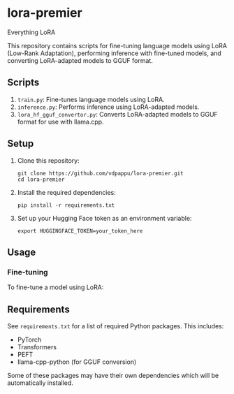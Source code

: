 # lora-premier
Everything LoRA

This repository contains scripts for fine-tuning language models using LoRA (Low-Rank Adaptation), performing inference with fine-tuned models, and converting LoRA-adapted models to GGUF format.

## Scripts

1. `train.py`: Fine-tunes language models using LoRA.
2. `inference.py`: Performs inference using LoRA-adapted models.
3. `lora_hf_gguf_convertor.py`: Converts LoRA-adapted models to GGUF format for use with llama.cpp.

## Setup

1. Clone this repository:
   ```
   git clone https://github.com/vdpappu/lora-premier.git
   cd lora-premier
   ```
2. Install the required dependencies:
   ```
   pip install -r requirements.txt
   ```
3. Set up your Hugging Face token as an environment variable:
   ```
   export HUGGINGFACE_TOKEN=your_token_here
   ```

## Usage

### Fine-tuning

To fine-tune a model using LoRA:

## Requirements

See `requirements.txt` for a list of required Python packages. This includes:
- PyTorch
- Transformers
- PEFT
- llama-cpp-python (for GGUF conversion)

Some of these packages may have their own dependencies which will be automatically installed.
